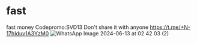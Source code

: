 # fast
fast money  Codepromo:SVD13
Don't share it with anyone
https://t.me/+N-17hIduv1A3YzM0
![WhatsApp Image 2024-06-13 at 02 42 03 (2)](https://github.com/brunkenused/fast/assets/172590445/0b08cf4b-87a1-4699-983d-5ccaffa4622b)
